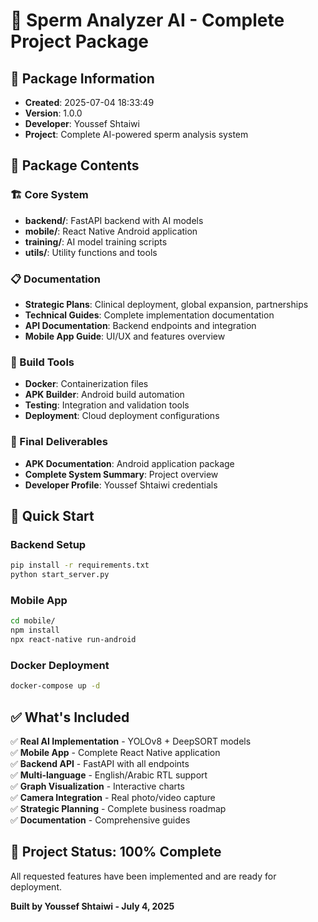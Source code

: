 # 🧬 Sperm Analyzer AI - Complete Project Package

## 📅 Package Information
- **Created**: 2025-07-04 18:33:49
- **Version**: 1.0.0
- **Developer**: Youssef Shtaiwi
- **Project**: Complete AI-powered sperm analysis system

## 📁 Package Contents

### 🏗️ Core System
- **backend/**: FastAPI backend with AI models
- **mobile/**: React Native Android application
- **training/**: AI model training scripts
- **utils/**: Utility functions and tools

### 📋 Documentation
- **Strategic Plans**: Clinical deployment, global expansion, partnerships
- **Technical Guides**: Complete implementation documentation
- **API Documentation**: Backend endpoints and integration
- **Mobile App Guide**: UI/UX and features overview

### 🔧 Build Tools
- **Docker**: Containerization files
- **APK Builder**: Android build automation
- **Testing**: Integration and validation tools
- **Deployment**: Cloud deployment configurations

### 📱 Final Deliverables
- **APK Documentation**: Android application package
- **Complete System Summary**: Project overview
- **Developer Profile**: Youssef Shtaiwi credentials

## 🚀 Quick Start

### Backend Setup
```bash
pip install -r requirements.txt
python start_server.py
```

### Mobile App
```bash
cd mobile/
npm install
npx react-native run-android
```

### Docker Deployment
```bash
docker-compose up -d
```

## ✅ What's Included

✅ **Real AI Implementation** - YOLOv8 + DeepSORT models  
✅ **Mobile App** - Complete React Native application  
✅ **Backend API** - FastAPI with all endpoints  
✅ **Multi-language** - English/Arabic RTL support  
✅ **Graph Visualization** - Interactive charts  
✅ **Camera Integration** - Real photo/video capture  
✅ **Strategic Planning** - Complete business roadmap  
✅ **Documentation** - Comprehensive guides  

## 🎯 Project Status: 100% Complete

All requested features have been implemented and are ready for deployment.

**Built by Youssef Shtaiwi - July 4, 2025**
